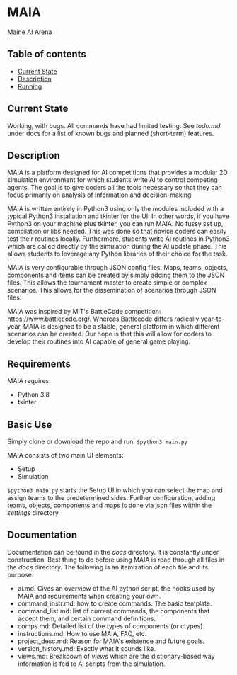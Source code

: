 # MAIA
Maine AI Arena

## Table of contents
* [Current State](#current-state)
* [Description](#description)
* [Running](#running)

## Current State
Working, with bugs. All commands have had limited testing. See *todo.md* under docs for a list of known bugs and planned (short-term) features. 

## Description
MAIA is a platform designed for AI competitions that provides a modular 2D simulation environment for which students write AI to control competing agents. The goal is to give coders all the tools necessary so that they can focus primarily on analysis of information and decision-making. 

MAIA is written entirely in Python3 using only the modules included with a typical Python3 installation and tkinter for the UI. In other words, if you have Python3 on your machine plus tkinter, you can run MAIA. No fussy set up, compilation or libs needed. This was done so that novice coders can easily test their routines locally. Furthermore, students write AI routines in Python3 which are called directly by the simulation during the AI update phase. This allows students to leverage any Python libraries of their choice for the task.

MAIA is very configurable through JSON config files. Maps, teams, objects, components and items can be created by simply adding them to the JSON files. This allows the tournament master to create simple or complex scenarios. This allows for the dissemination of scenarios through JSON files.

MAIA was inspired by MIT's BattleCode competition: https://www.battlecode.org/. Whereas Battlecode differs radically year-to-year, MAIA is designed to be a stable, general platform in which different scenarios can be created. Our hope is that this will allow for coders to develop their routines into AI capable of general game playing.


## Requirements
MAIA requires:
* Python 3.8
* tkinter

## Basic Use

Simply clone or download the repo and run: `$python3 main.py`

MAIA consists of two main UI elements:
* Setup
* Simulation

`$python3 main.py` starts the Setup UI in which you can select the map and assign teams to the predetermined sides. Further configuration, adding teams, objects, components and maps is done via json files within the *settings* directory.

## Documentation
Documentation can be found in the *docs* directory. It is constantly under construction. Best thing to do before using MAIA is read through all files in the *docs* directory. The following is an itemization of each file and its purpose.

* ai.md: Gives an overview of the AI python script, the hooks used by MAIA and requirements when creating your own.
* command_instr.md: how to create commands. The basic template.
* command_list.md: list of current commands, the components that accept them, and certain command definitions.
* comps.md: Detailed list of the types of components (or ctypes).
* instructions.md: How to use MAIA, FAQ, etc.
* project_desc.md: Reason for MAIA's existence and future goals.
* version_history.md: Exactly what it sounds like.
* views.md: Breakdown of *views* which are the dictionary-based way information is fed to AI scripts from the simulation.

